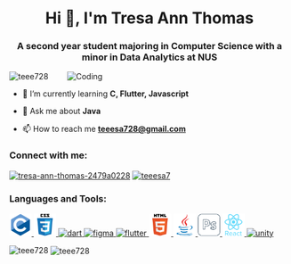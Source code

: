 <h1 align="center">Hi 👋, I'm Tresa Ann Thomas</h1>
<h3 align="center">A second year student majoring in Computer Science with a minor in Data Analytics at NUS</h3>
<img align = "right" src = "https://miro.medium.com/v2/resize:fit:1400/0*yBvA5CnEX3Sd4aod.gif" alt = "Coding" width = 400>

<p align="left"> <img src="https://komarev.com/ghpvc/?username=teee728&label=Profile%20views&color=0e75b6&style=flat" alt="teee728" /> </p>

- 🌱 I’m currently learning **C, Flutter, Javascript**

- 💬 Ask me about **Java**

- 📫 How to reach me **teeesa728@gmail.com**

<h3 align="left">Connect with me:</h3>
<p align="left">
<a href="https://linkedin.com/in/tresa-ann-thomas-2479a0228" target="blank"><img align="center" src="https://raw.githubusercontent.com/rahuldkjain/github-profile-readme-generator/master/src/images/icons/Social/linked-in-alt.svg" alt="tresa-ann-thomas-2479a0228" height="30" width="40" /></a>
<a href="https://www.leetcode.com/teeesa7" target="blank"><img align="center" src="https://raw.githubusercontent.com/rahuldkjain/github-profile-readme-generator/master/src/images/icons/Social/leet-code.svg" alt="teeesa7" height="30" width="40" /></a>
</p>

<h3 align="left">Languages and Tools:</h3>
<p align="left"> <a href="https://www.cprogramming.com/" target="_blank" rel="noreferrer"> <img src="https://raw.githubusercontent.com/devicons/devicon/master/icons/c/c-original.svg" alt="c" width="40" height="40"/> </a> <a href="https://www.w3schools.com/css/" target="_blank" rel="noreferrer"> <img src="https://raw.githubusercontent.com/devicons/devicon/master/icons/css3/css3-original-wordmark.svg" alt="css3" width="40" height="40"/> </a> <a href="https://dart.dev" target="_blank" rel="noreferrer"> <img src="https://www.vectorlogo.zone/logos/dartlang/dartlang-icon.svg" alt="dart" width="40" height="40"/> </a> <a href="https://www.figma.com/" target="_blank" rel="noreferrer"> <img src="https://www.vectorlogo.zone/logos/figma/figma-icon.svg" alt="figma" width="40" height="40"/> </a> <a href="https://flutter.dev" target="_blank" rel="noreferrer"> <img src="https://www.vectorlogo.zone/logos/flutterio/flutterio-icon.svg" alt="flutter" width="40" height="40"/> </a> <a href="https://www.w3.org/html/" target="_blank" rel="noreferrer"> <img src="https://raw.githubusercontent.com/devicons/devicon/master/icons/html5/html5-original-wordmark.svg" alt="html5" width="40" height="40"/> </a> <a href="https://www.java.com" target="_blank" rel="noreferrer"> <img src="https://raw.githubusercontent.com/devicons/devicon/master/icons/java/java-original.svg" alt="java" width="40" height="40"/> </a> <a href="https://www.photoshop.com/en" target="_blank" rel="noreferrer"> <img src="https://raw.githubusercontent.com/devicons/devicon/master/icons/photoshop/photoshop-line.svg" alt="photoshop" width="40" height="40"/> </a> <a href="https://reactjs.org/" target="_blank" rel="noreferrer"> <img src="https://raw.githubusercontent.com/devicons/devicon/master/icons/react/react-original-wordmark.svg" alt="react" width="40" height="40"/> </a> <a href="https://unity.com/" target="_blank" rel="noreferrer"> <img src="https://www.vectorlogo.zone/logos/unity3d/unity3d-icon.svg" alt="unity" width="40" height="40"/> </a> </p>

<p><img align="left" src="https://github-readme-stats.vercel.app/api/top-langs?username=teee728&show_icons=true&locale=en&layout=compact" alt="teee728" /></p>

<p>&nbsp;<img align="center" src="https://github-readme-stats.vercel.app/api?username=teee728&show_icons=true&locale=en" alt="teee728" /></p>

